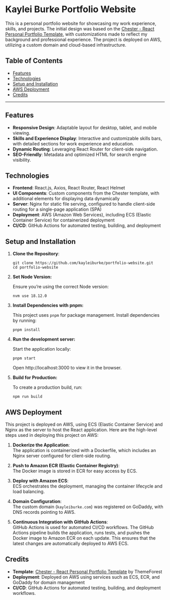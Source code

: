 # Kaylei Burke Portfolio Website

This is a personal portfolio website for showcasing my work experience, skills, and projects. The initial design was based on the [Chester - React Personal Portfolio Template](https://themeforest.net/item/chester-react-personal-portfolio-template/24952954?utm_source=Iterable&utm_medium=email&utm_campaign=market_email_workflow_t_orderconfirmation_all), with customizations made to reflect my background and professional experience. The project is deployed on AWS, utilizing a custom domain and cloud-based infrastructure.

## Table of Contents

- [Features](#features)
- [Technologies](#technologies)
- [Setup and Installation](#setup-and-installation)
- [AWS Deployment](#aws-deployment)
- [Credits](#credits)

---

## Features

- **Responsive Design**: Adaptable layout for desktop, tablet, and mobile viewing.
- **Skills and Experience Display**: Interactive and customizable skills bars, with detailed sections for work experience and education.
- **Dynamic Routing**: Leveraging React Router for client-side navigation.
- **SEO-Friendly**: Metadata and optimized HTML for search engine visibility.

## Technologies

- **Frontend**: React.js, Axios, React Router, React Helmet
- **UI Components**: Custom components from the Chester template, with additional elements for displaying data dynamically
- **Server**: Nginx for static file serving, configured to handle client-side routing for a single-page application (SPA)
- **Deployment**: AWS (Amazon Web Services), including ECS (Elastic Container Service) for containerized deployment
- **CI/CD**: GitHub Actions for automated testing, building, and deployment

## Setup and Installation

1. **Clone the Repository**:
   ```
   git clone https://github.com/kayleiburke/portfolio-website.git
   cd portfolio-website
   ```
2. **Set Node Version:**
   
   Ensure you’re using the correct Node version:
   ```
   nvm use 18.12.0
   ```
3. **Install Dependencies with pnpm:** 

    This project uses `pnpm` for package management. Install dependencies by running:
    ```
    pnpm install
    ```
4. **Run the development server:**

    Start the application locally:
    ```
    pnpm start
    ```
   Open http://localhost:3000 to view it in the browser.
5. **Build for Production:**

   To create a production build, run:
   ```
   npm run build
   ```

## AWS Deployment

This project is deployed on AWS, using ECS (Elastic Container Service) and Nginx as the server to host the React application. Here are the high-level steps used in deploying this project on AWS:

1. **Dockerize the Application**:  
   The application is containerized with a Dockerfile, which includes an Nginx server configured for client-side routing.

2. **Push to Amazon ECR (Elastic Container Registry)**:  
   The Docker image is stored in ECR for easy access by ECS.

3. **Deploy with Amazon ECS**:  
   ECS orchestrates the deployment, managing the container lifecycle and load balancing.

4. **Domain Configuration**:  
   The custom domain (`kayleiburke.com`) was registered on GoDaddy, with DNS records pointing to AWS.

5. **Continuous Integration with GitHub Actions**:  
   GitHub Actions is used for automated CI/CD workflows. The GitHub Actions pipeline builds the application, runs tests, and pushes the Docker image to Amazon ECR on each update. This ensures that the latest changes are automatically deployed to AWS ECS.

## Credits

- **Template**: [Chester - React Personal Portfolio Template](https://themeforest.net/item/chester-react-personal-portfolio-template/24952954?utm_source=Iterable&utm_medium=email&utm_campaign=market_email_workflow_t_orderconfirmation_all) by ThemeForest
- **Deployment**: Deployed on AWS using services such as ECS, ECR, and GoDaddy for domain management
- **CI/CD**: GitHub Actions for automated testing, building, and deployment workflows.